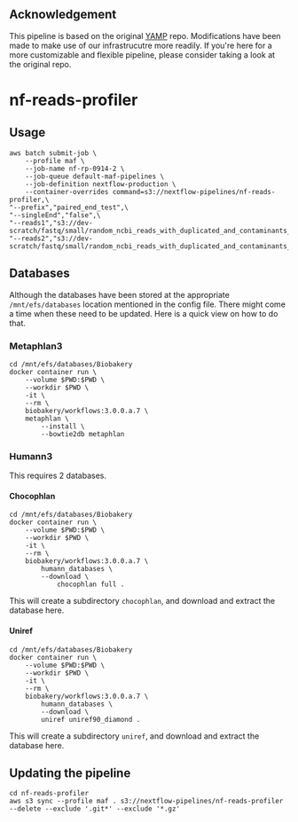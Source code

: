 ## Acknowledgement

This pipeline is based on the original [YAMP](https://github.com/alesssia/YAMP) repo. Modifications have been made to make use of our infrastrucutre more readily. If you're here for a more customizable and flexible pipeline, please consider taking a look at the original repo.

# nf-reads-profiler

## Usage

```{bash}
aws batch submit-job \
    --profile maf \
    --job-name nf-rp-0914-2 \
    --job-queue default-maf-pipelines \
    --job-definition nextflow-production \
    --container-overrides command=s3://nextflow-pipelines/nf-reads-profiler,\
"--prefix","paired_end_test",\
"--singleEnd","false",\
"--reads1","s3://dev-scratch/fastq/small/random_ncbi_reads_with_duplicated_and_contaminants_R1.fastq.gz",\
"--reads2","s3://dev-scratch/fastq/small/random_ncbi_reads_with_duplicated_and_contaminants_R2.fastq.gz"
```

## Databases

Although the databases have been stored at the appropriate `/mnt/efs/databases` location mentioned in the config file. There might come a time when these need to be updated. Here is a quick view on how to do that.

### Metaphlan3

```{bash}
cd /mnt/efs/databases/Biobakery
docker container run \
    --volume $PWD:$PWD \
    --workdir $PWD \
    -it \
    --rm \
    biobakery/workflows:3.0.0.a.7 \
    metaphlan \
        --install \
        --bowtie2db metaphlan
```

### Humann3

This requires 2 databases.

#### Chocophlan

```{bash}
cd /mnt/efs/databases/Biobakery
docker container run \
    --volume $PWD:$PWD \
    --workdir $PWD \
    -it \
    --rm \
    biobakery/workflows:3.0.0.a.7 \
        humann_databases \
        --download \
            chocophlan full .
```

This will create a subdirectory `chocophlan`, and download and extract the database here.

#### Uniref

```{bash}
cd /mnt/efs/databases/Biobakery
docker container run \
    --volume $PWD:$PWD \
    --workdir $PWD \
    -it \
    --rm \
    biobakery/workflows:3.0.0.a.7 \
        humann_databases \
        --download \
        uniref uniref90_diamond .
```

This will create a subdirectory `uniref`, and download and extract the database here.

## Updating the pipeline

```{bash}
cd nf-reads-profiler
aws s3 sync --profile maf . s3://nextflow-pipelines/nf-reads-profiler --delete --exclude '.git*' --exclude '*.gz'
```
